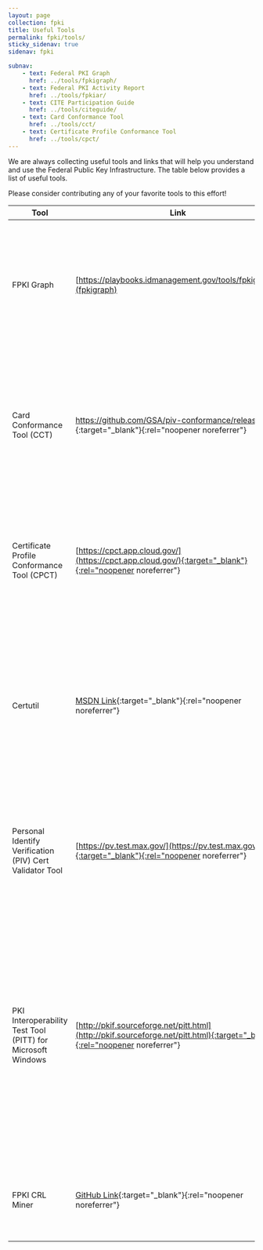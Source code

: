```yaml
---
layout: page
collection: fpki
title: Useful Tools
permalink: fpki/tools/
sticky_sidenav: true
sidenav: fpki

subnav:
    - text: Federal PKI Graph
      href: ../tools/fpkigraph/
    - text: Federal PKI Activity Report
      href: ../tools/fpkiar/
    - text: CITE Participation Guide
      href: ../tools/citeguide/
    - text: Card Conformance Tool
      href: ../tools/cct/
    - text: Certificate Profile Conformance Tool
      href: ../tools/cpct/
---
```


We are always collecting useful tools and links that will help you understand and use the Federal Public Key Infrastructure. The table below provides a list of useful tools.

Please consider contributing any of your favorite tools to this effort!

**Tool** | **Link** | **Purpose/Use** | **Audience**
--- | --- | --- | ---
FPKI Graph | [https://playbooks.idmanagement.gov/tools/fpkigraph/](fpkigraph) | This is an interactive website that is updated weekly to display the hundreds of certification authorities that make up the FPKI and how they are connected. | Program Managers; System Engineers
Card Conformance Tool (CCT) | [https://github.com/GSA/piv-conformance/releases ](https://github.com/GSA/piv-conformance/releases){:target="_blank"}{:rel="noopener noreferrer"} | The Card Conformance Tool (CCT) is a GSA managed Java tool which validates that Personal Identity Verification (PIV) and PIV-Interoperable (PIV-I) smart cards are compliant with key standards. | PIV or PIV-I Issuers; System Engineers
Certificate Profile Conformance Tool (CPCT) | [https://cpct.app.cloud.gov/](https://cpct.app.cloud.gov/){:target="_blank"}{:rel="noopener noreferrer"} | The Certificate Profile Conformance Tool (CPCT) is a web site application that analyzes certificates for conformance to a specified FPKI-defined profile. | FPKI Certificate Issuers or Relying Parties; System Engineers
Certutil | [MSDN Link](https://docs.microsoft.com/en-us/windows-server/administration/windows-commands/certutil){:target="_blank"}{:rel="noopener noreferrer"} |  Certutil.exe is a Microsoft Windows command-line utility that provides many uses including exporting PIV certificates and validating certificates Example of using the certutil command to verify PIV certificates |  System Engineers
Personal Identify Verification (PIV) Cert Validator Tool | [https://pv.test.max.gov/](https://pv.test.max.gov/){:target="_blank"}{:rel="noopener noreferrer"} | The PIV Certificate Validator is a web site application hosted by Max.gov. It assists in verifying the certificates found on a PIV card. | System Engineers
PKI Interoperability Test Tool (PITT) for Microsoft Windows | [http://pkif.sourceforge.net/pitt.html](http://pkif.sourceforge.net/pitt.html){:target="_blank"}{:rel="noopener noreferrer"} | The PKI Interoperability Test Tool (PITT) is a utility intended for PKI integrators. It allows inspection and troubleshooting of certification path processing for a given PKI using both PKIF and Microsoft CAPI. It’s especially useful for identifying a portion of your PKI that may be causing performance problems. | System Engineers
FPKI CRL Miner | [GitHub Link](https://github.com/grandamp/CRLMiner){:target="_blank"}{:rel="noopener noreferrer"} | A work in progress Open Source GitHub repository to validate all HTTP CRL URLs for the Federal PKI. | System Engineers 
